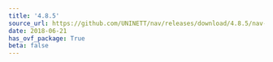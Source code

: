 ```yaml
---
title: '4.8.5'
source_url: https://github.com/UNINETT/nav/releases/download/4.8.5/nav-4.8.5.tar.gz
date: 2018-06-21
has_ovf_package: True
beta: false
---
```


